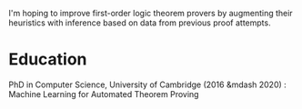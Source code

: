 I'm hoping to improve first-order logic theorem provers by augmenting their heuristics with inference based on data from previous proof attempts.

# Education

PhD in Computer Science, University of Cambridge (2016 &mdash 2020)
: Machine Learning for Automated Theorem Proving
